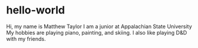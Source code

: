 # hello-world
Hi, my name is Matthew Taylor
I am a junior at Appalachian State University
My hobbies are playing piano, painting, and skiing.
I also like playing D&D with my friends.
